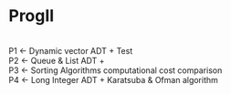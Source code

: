 # ProgII
<br/>
P1 <- Dynamic vector ADT + Test <br/>
P2 <- Queue & List ADT + <br/>
P3 <- Sorting Algorithms computational cost comparison <br/>
P4 <- Long Integer ADT + Karatsuba & Ofman algorithm
